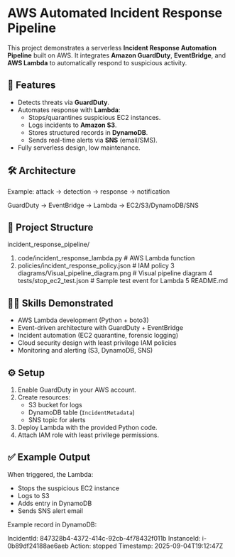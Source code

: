 # AWS Automated Incident Response Pipeline

This project demonstrates a serverless **Incident Response Automation Pipeline** built on AWS.
It integrates **Amazon GuardDuty**, **EventBridge**, and **AWS Lambda** to automatically respond
to suspicious activity.

## 🚀 Features
- Detects threats via **GuardDuty**.
- Automates response with **Lambda**:
  - Stops/quarantines suspicious EC2 instances.
  - Logs incidents to **Amazon S3**.
  - Stores structured records in **DynamoDB**.
  - Sends real-time alerts via **SNS** (email/SMS).
- Fully serverless design, low maintenance.

## 🛠️ Architecture

Example: attack → detection → response → notification

GuardDuty → EventBridge → Lambda → EC2/S3/DynamoDB/SNS

## 📂 Project Structure

incident_response_pipeline/
1. code/incident_response_lambda.py   # AWS Lambda function
2. policies/incident_response_policy.json   # IAM policy
3 diagrams/Visual_pipeline_diagram.png     # Visual pipeline diagram
4 tests/stop_ec2_test.json               # Sample test event for Lambda
5 README.md

## 🧑‍💻 Skills Demonstrated
- AWS Lambda development (Python + boto3)
- Event-driven architecture with GuardDuty + EventBridge
- Incident automation (EC2 quarantine, forensic logging)
- Cloud security design with least privilege IAM policies
- Monitoring and alerting (S3, DynamoDB, SNS)


## ⚙️ Setup
1. Enable GuardDuty in your AWS account.
2. Create resources:
   - S3 bucket for logs
   - DynamoDB table (`IncidentMetadata`)
   - SNS topic for alerts
3. Deploy Lambda with the provided Python code.
4. Attach IAM role with least privilege permissions.

## ✅ Example Output
When triggered, the Lambda:
- Stops the suspicious EC2 instance
- Logs to S3
- Adds entry in DynamoDB
- Sends SNS alert email

Example record in DynamoDB:

IncidentId: 847328b4-4372-414c-92cb-4f78432f011b
InstanceId: i-0b89df24188ae6aeb
Action: stopped
Timestamp: 2025-09-04T19:12:47Z

